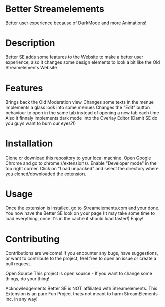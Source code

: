 # Better Streamelements
Better user experience because of DarkMode and more Animations!

# Description
Better SE adds some features to the Website to make a better user experience, also it changes some design elements to look a bit like the Old Streamelements Website

# Features
Brings back the Old Moderation view
Changes some texts in the menue
Implements a glass look into some menues
Changes the "Edit" button behaviour to open in the same tab instead of opening a new tab each time
Also it finnaly implements dark mode into the Overlay Editor (Damit SE do you guys want to burn our eyes?!)
# Installation
Clone or download this repository to your local machine.
Open Google Chrome and go to chrome://extensions/.
Enable "Developer mode" in the top right corner.
Click on "Load unpacked" and select the directory where you cloned/downloaded the extension.
# Usage
Once the extension is installed, go to Streamelements.com and your done.
You now have the Better SE look on your page (It may take some time to load everything, once it's in the cache it should load faster!)
Enjoy!
# Contributing
Contributions are welcome! If you encounter any bugs, have suggestions, or want to contribute to the project, feel free to open an issue or create a pull request.

Open Source
This project is open source - If you want to change some things, do your thing!

Acknowledgements
Better SE is NOT affiliated with Streamelements. This Extension is an pure Fun Project thats not meant to harm StreamElements Inc. in any way!
